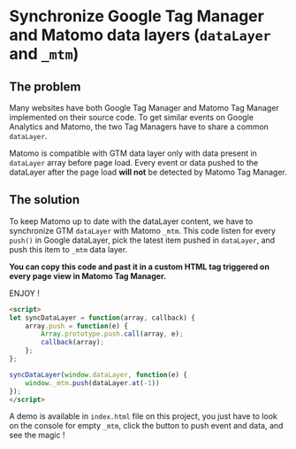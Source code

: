 ﻿# Synchronize Google Tag Manager and Matomo data layers (```dataLayer``` and ```_mtm```)

## The problem
Many websites have both Google Tag Manager and Matomo Tag Manager implemented on their source code.
To get similar events on Google Analytics and Matomo, the two Tag Managers have to share a common ```dataLayer```.

Matomo is compatible with GTM data layer only with data present in ```dataLayer``` array before page load.
Every event or data pushed to the dataLayer after the page load **will not** be detected by Matomo Tag Manager.


## The solution
To keep Matomo up to date with the dataLayer content, we have to synchronize GTM ```dataLayer``` with Matomo ```_mtm```.
This code listen for every ```push()``` in Google dataLayer, pick the latest item pushed in ```dataLayer```, and push this item to ```_mtm``` data layer.

**You can copy this code and past it in a custom HTML tag triggered on every page view in Matomo Tag Manager.**

ENJOY !
```html
<script>
let syncDataLayer = function(array, callback) {
    array.push = function(e) {
        Array.prototype.push.call(array, e);
        callback(array);
    };
};

syncDataLayer(window.dataLayer, function(e) {
    window._mtm.push(dataLayer.at(-1))
});
</script>
```

A demo is available in ```index.html``` file on this project, you just have to look on the console for empty ```_mtm```, click the button to push event and data, and see the magic !
